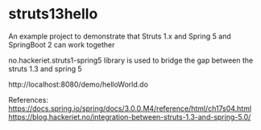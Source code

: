 # struts13hello


An example project to demonstrate that Struts 1.x and Spring 5 and SpringBoot 2 can work together

no.hackeriet.struts1-spring5 library is used to bridge the gap between the struts 1.3 and spring 5

http://localhost:8080/demo/helloWorld.do





References:
https://docs.spring.io/spring/docs/3.0.0.M4/reference/html/ch17s04.html
https://blog.hackeriet.no/integration-between-struts-1.3-and-spring-5.0/


